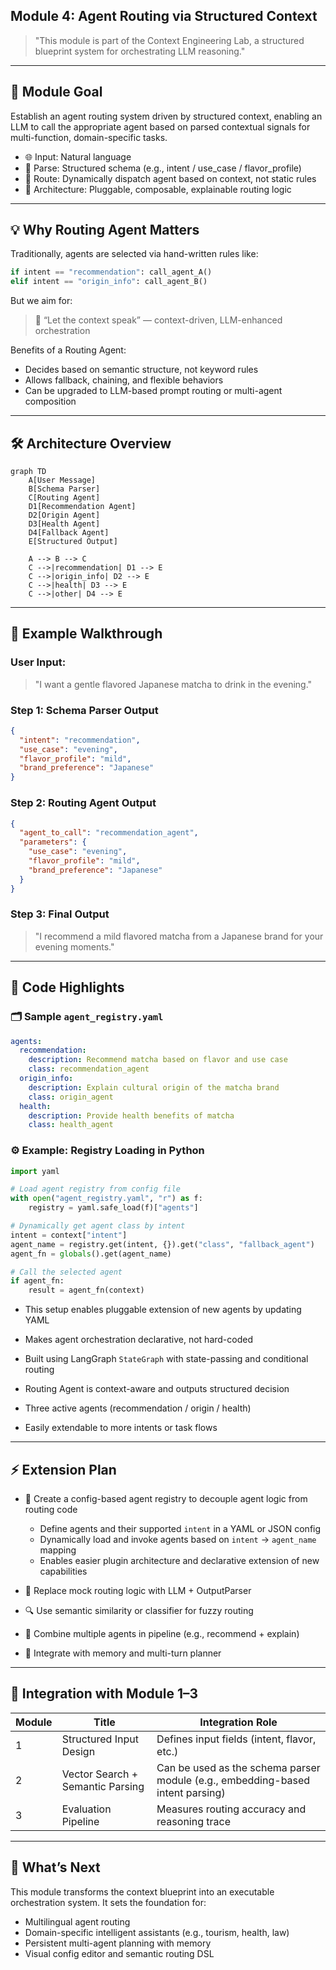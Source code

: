 ## Module 4: Agent Routing via Structured Context

> "This module is part of the Context Engineering Lab, a structured blueprint system for orchestrating LLM reasoning."

---

## 🎯 Module Goal
Establish an agent routing system driven by structured context, enabling an LLM to call the appropriate agent based on parsed contextual signals for multi-function, domain-specific tasks.

- 🌐 Input: Natural language
- 🧩 Parse: Structured schema (e.g., intent / use_case / flavor_profile)
- 🚦 Route: Dynamically dispatch agent based on context, not static rules
- 🧱 Architecture: Pluggable, composable, explainable routing logic

---

## 💡 Why Routing Agent Matters

Traditionally, agents are selected via hand-written rules like:
```python
if intent == "recommendation": call_agent_A()
elif intent == "origin_info": call_agent_B()
```

But we aim for:
> 🧠 “Let the context speak” — context-driven, LLM-enhanced orchestration

Benefits of a Routing Agent:
- Decides based on semantic structure, not keyword rules
- Allows fallback, chaining, and flexible behaviors
- Can be upgraded to LLM-based prompt routing or multi-agent composition

---

## 🛠️ Architecture Overview

```mermaid
graph TD
    A[User Message]
    B[Schema Parser]
    C[Routing Agent]
    D1[Recommendation Agent]
    D2[Origin Agent]
    D3[Health Agent]
    D4[Fallback Agent]
    E[Structured Output]

    A --> B --> C
    C -->|recommendation| D1 --> E
    C -->|origin_info| D2 --> E
    C -->|health| D3 --> E
    C -->|other| D4 --> E
```

---

## 🧪 Example Walkthrough

### User Input:
> "I want a gentle flavored Japanese matcha to drink in the evening."

### Step 1: Schema Parser Output
```json
{
  "intent": "recommendation",
  "use_case": "evening",
  "flavor_profile": "mild",
  "brand_preference": "Japanese"
}
```

### Step 2: Routing Agent Output
```json
{
  "agent_to_call": "recommendation_agent",
  "parameters": {
    "use_case": "evening",
    "flavor_profile": "mild",
    "brand_preference": "Japanese"
  }
}
```

### Step 3: Final Output
> "I recommend a mild flavored matcha from a Japanese brand for your evening moments."

---

## 📂 Code Highlights

### 🗂️ Sample `agent_registry.yaml`
```yaml
agents:
  recommendation:
    description: Recommend matcha based on flavor and use case
    class: recommendation_agent
  origin_info:
    description: Explain cultural origin of the matcha brand
    class: origin_agent
  health:
    description: Provide health benefits of matcha
    class: health_agent
```

### ⚙️ Example: Registry Loading in Python
```python
import yaml

# Load agent registry from config file
with open("agent_registry.yaml", "r") as f:
    registry = yaml.safe_load(f)["agents"]

# Dynamically get agent class by intent
intent = context["intent"]
agent_name = registry.get(intent, {}).get("class", "fallback_agent")
agent_fn = globals().get(agent_name)

# Call the selected agent
if agent_fn:
    result = agent_fn(context)
```

- This setup enables pluggable extension of new agents by updating YAML
- Makes agent orchestration declarative, not hard-coded

- Built using LangGraph `StateGraph` with state-passing and conditional routing
- Routing Agent is context-aware and outputs structured decision
- Three active agents (recommendation / origin / health)
- Easily extendable to more intents or task flows

---

## ⚡ Extension Plan

- 🧾 Create a config-based agent registry to decouple agent logic from routing code
  - Define agents and their supported `intent` in a YAML or JSON config
  - Dynamically load and invoke agents based on `intent` → `agent_name` mapping
  - Enables easier plugin architecture and declarative extension of new capabilities

- 🔄 Replace mock routing logic with LLM + OutputParser
- 🔍 Use semantic similarity or classifier for fuzzy routing
- 🔗 Combine multiple agents in pipeline (e.g., recommend + explain)
- 🧠 Integrate with memory and multi-turn planner

---

## 🔄 Integration with Module 1–3
| Module | Title | Integration Role |
|--------|-------|------------------|
| 1 | Structured Input Design | Defines input fields (intent, flavor, etc.) |
| 2 | Vector Search + Semantic Parsing | Can be used as the schema parser module (e.g., embedding-based intent parsing) |
| 3 | Evaluation Pipeline | Measures routing accuracy and reasoning trace |

---

## 🚀 What’s Next
This module transforms the context blueprint into an executable orchestration system. It sets the foundation for:

- Multilingual agent routing
- Domain-specific intelligent assistants (e.g., tourism, health, law)
- Persistent multi-agent planning with memory
- Visual config editor and semantic routing DSL


